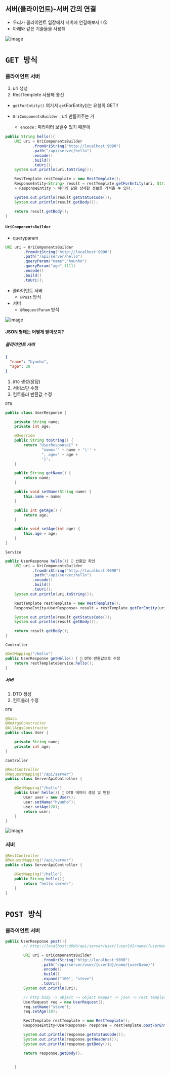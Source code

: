 ## 서버(클라이언트)-서버 간의 연결
- 우리가 클라이언트 입장에서 서버에 연결해보자 ! 😮
- 아래와 같은 기술들을  사용해

![image](https://user-images.githubusercontent.com/61215550/154416195-2dcbd95e-93fb-48c5-840f-6f1547a891b3.png)

# `GET 방식`
### 클라이언트 서버
1. uri 생성
2. RestTemplete 사용해 통신 
  - `getForEntity()` 여기서 `get`ForEntity()는 요청의 GET!!

- `UriComponentsBuilder` : url 만들어주는 거
  - `encode` : 파라미터 보낼수 있기 때문에

```java
public String hello(){
    URI uri = UriComponentsBuilder
            .fromUriString("http://localhost:9090")
            .path("/api/server/hello")
            .encode()
            .build()
            .toUri();
    System.out.println(uri.toString());

    RestTemplate restTemplate = new RestTemplate();
    ResponseEntity<String> result = restTemplate.getForEntity(uri, String.class); 
    ⭐ ResponseEntity > 헤어와 같은 상세한 정보를 가져올 수 있다.

    System.out.println(result.getStatusCode());
    System.out.println(result.getBody());

    return result.getBody();
}
```
#### `UriComponentsBuilder`
- queryparam

```java
URI uri = UriComponentsBuilder
        .fromUriString("http://localhost:9090")
        .path("/api/server/hello")
        .queryParam("name","hyunho")
        .queryParam("age",1111)
        .encode()
        .build()
        .toUri();
```
- 클라이언트 서버
  - `@Post` 방식
- 서버
  - `@RequestParam` 방식

![image](https://user-images.githubusercontent.com/61215550/155056699-97053c16-cc7f-49b1-9a5d-4068eb8f628a.png)


#### JSON 형태는 어떻게 받아오지?
##### 클라이언트 서버

```json
{
  "name": "hyunho",
  "age": 28
}
```

1. `DTO` 생성(응답)
2.  서비스단 수정
3.  컨트롤러 반환값 수정

`DTO`
```java
public class UserResponse {

    private String name;
    private int age;

    @Override
    public String toString() {
        return "UserResponse{" +
                "name='" + name + '\'' +
                ", age=" + age +
                '}';
    }

    public String getName() {
        return name;
    }

    public void setName(String name) {
        this.name = name;
    }

    public int getAge() {
        return age;
    }

    public void setAge(int age) {
        this.age = age;
    }
}
```

`Service`
```java
public UserResponse hello(){ 🤗 반환값 확인
    URI uri = UriComponentsBuilder
            .fromUriString("http://localhost:9090")
            .path("/api/server/hello")
            .encode()
            .build()
            .toUri();
    System.out.println(uri.toString());

    RestTemplate restTemplate = new RestTemplate();
    ResponseEntity<UserResponse> result = restTemplate.getForEntity(uri, UserResponse.class); 🤗 DTO.class로 수정 

    System.out.println(result.getStatusCode());
    System.out.println(result.getBody());

    return result.getBody();
}
```

`Controller`
```java
@GetMapping("/hello")
public UserResponse getHello() { 🤗 DTO 반환값으로 수정
    return restTempleteService.hello();
}
```

##### 서버
1. DTO 생성
2. 컨트롤러 수정

`DTO`
```java
@Data
@NoArgsConstructor
@AllArgsConstructor
public class User {

    private String name;
    private int age;
}
```

`Controller`
```java
@RestController
@RequestMapping("/api/server")
public class ServerApiController {

    @GetMapping("/hello")
    public User hello(){ 🤗 DTO 데이터 생성 및 반환
        User user = new User();
        user.setName("hyunho");
        user.setAge(28);
        return user;
    }
}
```


![image](https://user-images.githubusercontent.com/61215550/155056033-45eeb45f-6a23-4cfb-9bd3-ec25f6db78e3.png)


### 서버

```java
@RestController
@RequestMapping("/api/server")
public class ServerApiController {

    @GetMapping("/hello")
    public String hello(){
        return "hello server";
    }
}
```

# `POST 방식` 
### 클라이언트 서버

```java
public UserResponse post(){
        // http://localhost:9090/api/server/user/{userId}/name/{userName}

        URI uri = UriComponentsBuilder
                .fromUriString("http://localhost:9090")
                .path("/api/server/user/{userId}/name/{userName}")
                .encode()
                .build()
                .expand("100", "steve")
                .toUri();
        System.out.println(uri);

        // http body -> object -> object mapper -> json -> rest templete -> http body json
        UserRequest req = new UserRequest();
        req.setName("steve");
        req.setAge(10);

        RestTemplate restTemplate = new RestTemplate();
        ResponseEntity<UserResponse> response = restTemplate.postForEntity(uri, req, UserResponse.class); 🤗 postForEntity

        System.out.println(response.getStatusCode());
        System.out.println(response.getHeaders());
        System.out.println(response.getBody());

        return response.getBody();


    }
```
